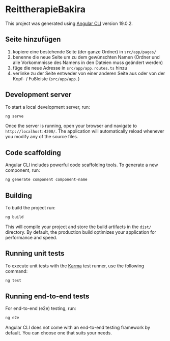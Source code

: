 # ReittherapieBakira

This project was generated using [Angular CLI](https://github.com/angular/angular-cli) version 19.0.2.

## Seite hinzufügen
1. kopiere eine bestehende Seite (der ganze Ordner) in `src/app/pages/`
2. benenne die neue Seite um zu dem gewünschten Namen (Ordner und alle Vorkommnisse des Namens in den Dateien muss geändert werden)
3. füge die neue Adresse in `src/app/app.routes.ts` hinzu
4. verlinke zu der Seite entweder von einer anderen Seite aus oder von der Kopf- / Fußleiste (`src/app/app.`)

## Development server

To start a local development server, run:

```bash
ng serve
```

Once the server is running, open your browser and navigate to `http://localhost:4200/`. The application will automatically reload whenever you modify any of the source files.

## Code scaffolding

Angular CLI includes powerful code scaffolding tools. To generate a new component, run:

```bash
ng generate component component-name
```

## Building

To build the project run:

```bash
ng build
```

This will compile your project and store the build artifacts in the `dist/` directory. By default, the production build optimizes your application for performance and speed.

## Running unit tests

To execute unit tests with the [Karma](https://karma-runner.github.io) test runner, use the following command:

```bash
ng test
```

## Running end-to-end tests

For end-to-end (e2e) testing, run:

```bash
ng e2e
```

Angular CLI does not come with an end-to-end testing framework by default. You can choose one that suits your needs.